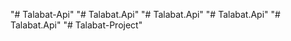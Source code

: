 "# Talabat-Api" 
"# Talabat.Api" 
"# Talabat.Api" 
"# Talabat.Api" 
"# Talabat.Api" 
"# Talabat-Project" 
